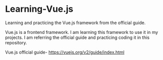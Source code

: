 # Learning-Vue.js
Learning and practicing the Vue.js framework from the official guide.

Vue.js is a frontend framework. I am learning this framework to use it in my projects. I am referring the official guide and practicing coding it in this repository.

Vue.js official guide-
https://vuejs.org/v2/guide/index.html

